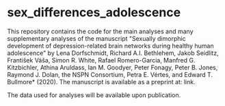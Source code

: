 # sex_differences_adolescence

This repository contains the code for the main analyses and many supplementary analyses of the manuscript "Sexually dimorphic development of depression-related brain networks during healthy human adolescence" by Lena Dorfschmidt, Richard A.I. Bethlehem, Jakob Seidlitz, František Váša, Simon R. White, Rafael Romero-Garcia, Manfred G. Kitzbichler, Athina Aruldass, Ian M. Goodyer, Peter Fonagy, Peter B. Jones, Raymond J. Dolan, the NSPN Consortium, Petra E. Vértes, and Edward T. Bullmore* (2020).
The manuscript is available as a preprint at: link. 

The data used for analyses will be available upon publication.


